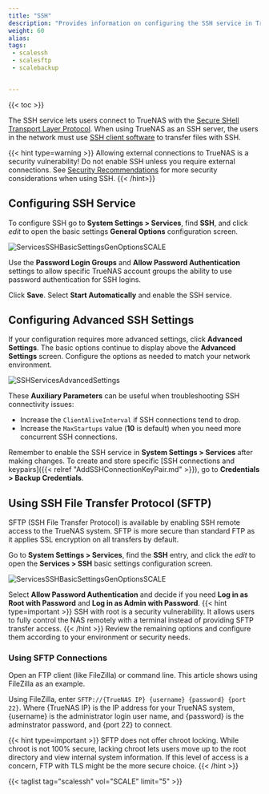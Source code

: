 ```yaml
---
title: "SSH"
description: "Provides information on configuring the SSH service in TrueNAS SCALE and using an SFTP connection."
weight: 60
alias: 
tags:
 - scalessh
 - scalesftp
 - scalebackup


---
```


{{< toc >}}


The SSH service lets users connect to TrueNAS with the [Secure SHell Transport Layer Protocol](https://tools.ietf.org/html/rfc4253).
When using TrueNAS as an SSH server, the users in the network must use [SSH client software](https://www.bing.com/search?q=SSH%20client%20software) to transfer files with SSH.

{{< hint type=warning >}}
Allowing external connections to TrueNAS is a security vulnerability!
Do not enable SSH unless you require external connections.
See [Security Recommendations](https://www.truenas.com/docs/solutions/optimizations/security/) for more security considerations when using SSH.
{{< /hint>}}

## Configuring SSH Service

To configure SSH go to **System Settings > Services**, find **SSH**, and click <i class="material-icons" aria-hidden="true" title="Configure">edit</i> to open the basic settings **General Options** configuration screen.

![ServicesSSHBasicSettingsGenOptionsSCALE](/images/SCALE/SystemSettings/ServicesSSHBasicSettingsGenOptionsSCALE.png "SSH Basic Settings General Options")

Use the **Password Login Groups** and **Allow Password Authentication** settings to allow specific TrueNAS account groups the ability to use password authentication for SSH logins.

Click **Save**. Select **Start Automatically** and enable the SSH service.

## Configuring Advanced SSH Settings
If your configuration requires more advanced settings, click **Advanced Settings**.
The basic options continue to display above the **Advanced Settings** screen.
Configure the options as needed to match your network environment.

![SSHServicesAdvancedSettings](/images/SCALE/SystemSettings/SSHServicesAdvancedSettings.png "SSH Settings Advanced Options")

These **Auxiliary Parameters** can be useful when troubleshooting SSH connectivity issues:

* Increase the `ClientAliveInterval` if SSH connections tend to drop.
* Increase the `MaxStartups` value (**10** is default) when you need more concurrent SSH connections.

Remember to enable the SSH service in **System Settings > Services** after making changes.
To create and store specific [SSH connections and keypairs]({{< relref "AddSSHConnectionKeyPair.md" >}}), go to **Credentials > Backup Credentials**.

## Using SSH File Transfer Protocol (SFTP)

SFTP (SSH File Transfer Protocol) is available by enabling SSH remote access to the TrueNAS system.
SFTP is more secure than standard FTP as it applies SSL encryption on all transfers by default.

Go to **System Settings > Services**, find the **SSH** entry, and click the <i class="material-icons" aria-hidden="true" title="Configure">edit</i> to open the **Services > SSH** basic settings configuration screen.

![ServicesSSHBasicSettingsGenOptionsSCALE](/images/SCALE/SystemSettings/ServicesSSHBasicSettingsGenOptionsSCALE.png "SSH Basic Settings General Options")

Select **Allow Password Authentication** and decide if you need **Log in as Root with Password** and **Log in as Admin with Password**.
{{< hint type=important >}}
SSH with root is a security vulnerability. It allows users to fully control the NAS remotely with a terminal instead of providing SFTP transfer access.
{{< /hint >}}
Review the remaining options and configure them according to your environment or security needs.

### Using SFTP Connections

Open an FTP client (like FileZilla) or command line.
This article shows using FileZilla as an example.

Using FileZilla, enter `SFTP://{TrueNAS IP} {username} {password} {port 22}`. Where {TrueNAS IP} is the IP address for your TrueNAS system, {username} is the administrator login user name, and {password} is the adminstrator password, and {port 22} to connect.

{{< hint type=important >}}
SFTP does not offer chroot locking.
While chroot is not 100% secure, lacking chroot lets users move up to the root directory and view internal system information.
If this level of access is a concern, FTP with TLS might be the more secure choice.
{{< /hint >}}

{{< taglist tag="scalessh" vol="SCALE" limit="5" >}}
